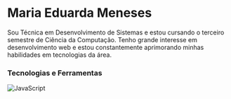 # Maria Eduarda Meneses

Sou Técnica em Desenvolvimento de Sistemas e estou cursando o terceiro semestre de Ciência da Computação. Tenho grande interesse em desenvolvimento web e estou constantemente aprimorando minhas habilidades em tecnologias da área.

### Tecnologias e Ferramentas

![JavaScript](https://img.shields.io/badge/-JavaScript-333?style=for-the-badge&logo=javascript)

